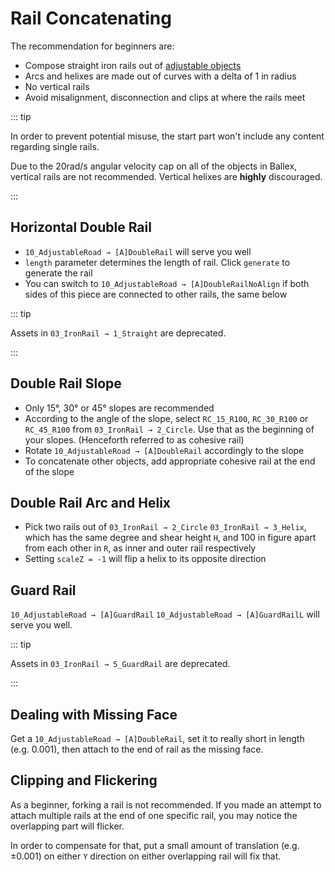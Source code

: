 # Rail Concatenating

The recommendation for beginners are:

- Compose straight iron rails out of [adjustable objects](/en/glossary/adjustable-object.md)
- Arcs and helixes are made out of curves with a delta of 1 in radius
- No vertical rails
- Avoid misalignment, disconnection and clips at where the rails meet

::: tip

In order to prevent potential misuse, the start part won't include any content regarding single rails.

Due to the 20rad/s angular velocity cap on all of the objects in Ballex, vertical rails are not recommended. Vertical helixes are **highly** discouraged.

:::

## Horizontal Double Rail

- `10_AdjustableRoad → [A]DoubleRail` will serve you well
- `length` parameter determines the length of rail. Click `generate` to generate the rail
- You can switch to `10_AdjustableRoad → [A]DoubleRailNoAlign` if both sides of this piece are connected to other rails, the same below

::: tip

Assets in `03_IronRail → 1_Straight` are deprecated.

:::

## Double Rail Slope

- Only 15°, 30° or 45° slopes are recommended
- According to the angle of the slope, select `RC_15_R100`, `RC_30_R100` or `RC_45_R100` from `03_IronRail → 2_Circle`. Use that as the beginning of your slopes. (Henceforth referred to as cohesive rail)
- Rotate `10_AdjustableRoad → [A]DoubleRail` accordingly to the slope
- To concatenate other objects, add appropriate cohesive rail at the end of the slope

## Double Rail Arc and Helix

- Pick two rails out of `03_IronRail → 2_Circle` `03_IronRail → 3_Helix`, which has the same degree and shear height `H`, and 100 in figure apart from each other in `R`, as inner and outer rail respectively
- Setting `scaleZ = -1` will flip a helix to its opposite direction

## Guard Rail

`10_AdjustableRoad → [A]GuardRail` `10_AdjustableRoad → [A]GuardRailL` will serve you well.

::: tip

Assets in `03_IronRail → 5_GuardRail` are deprecated.

:::

## Dealing with Missing Face

Get a `10_AdjustableRoad → [A]DoubleRail`, set it to really short in length (e.g. 0.001), then attach to the end of rail as the missing face.

## Clipping and Flickering

As a beginner, forking a rail is not recommended. If you made an attempt to attach multiple rails at the end of one specific rail, you may notice the overlapping part will flicker.

In order to compensate for that, put a small amount of translation (e.g. ±0.001) on either `Y` direction on either overlapping rail will fix that.
